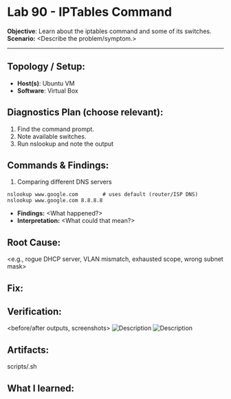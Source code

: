 # Lab 90 - IPTables Command

**Objective**: Learn about the iptables command and some of its switches.
**Scenario:** <Describe the problem/symptom.>

---

## Topology / Setup:

- **Host(s)**: Ubuntu VM
- **Software**: Virtual Box

## Diagnostics Plan (choose relevant):

1. Find the command prompt.
2. Note available switches.
3. Run nslookup and note the output

## Commands \& Findings:

1. Comparing different DNS servers

```
nslookup www.google.com        # uses default (router/ISP DNS)
nslookup www.google.com 8.8.8.8
```

- **Findings:** <What happened?>
- **Interpretation:** <What could that mean?>

## Root Cause:

<e.g., rogue DHCP server, VLAN mismatch, exhausted scope, wrong subnet mask>

## Fix:

<exact change you made>

## Verification:

<before/after outputs, screenshots>
![Description](/images/lab{#}-{title}.png)
![Description](/images/lab{#}-{title}.png)

## Artifacts:

scripts/<helper>.sh

## What I learned:

<bullet points>

